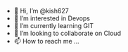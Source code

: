 - 👋 Hi, I’m @kish627
- 👀 I’m interested in  Devops
- 🌱 I’m currently learning GIT
- 💞️ I’m looking to collaborate on Cloud
- 📫 How to reach me ...

<!---
kish627/kish627 is a ✨ special ✨ repository because its `README.md` (this file) appears on your GitHub profile.
You can click the Preview link to take a look at your changes.
--->
